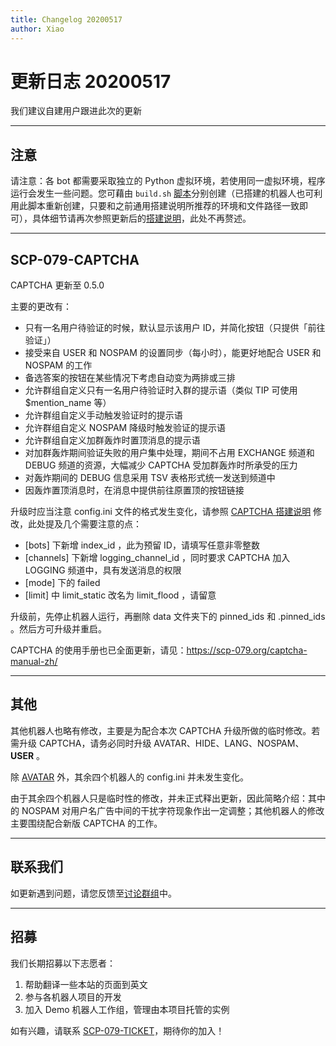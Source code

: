 ```yaml
---
title: Changelog 20200517
author: Xiao
---
```


<link rel="stylesheet" href="/css/chinese.css">

# 更新日志 20200517

我们建议自建用户跟进此次的更新

---

## 注意

请注意：各 bot 都需要采取独立的 Python 虚拟环境，若使用同一虚拟环境，程序运行会发生一些问题。您可藉由 `build.sh` [脚本](https://github.com/scp-079/scripts/)分别创建（已搭建的机器人也可利用此脚本重新创建，只要和之前通用搭建说明所推荐的环境和文件路径一致即可），具体细节请再次参照更新后的[搭建说明](https://scp-079.org/how-zh/)，此处不再赘述。

---

## SCP-079-CAPTCHA

CAPTCHA 更新至 0.5.0

主要的更改有：

- 只有一名用户待验证的时候，默认显示该用户 ID，并简化按钮（只提供「前往验证」）
- 接受来自 USER 和 NOSPAM 的设置同步（每小时），能更好地配合 USER 和 NOSPAM 的工作
- 备选答案的按钮在某些情况下考虑自动变为两排或三排
- 允许群组自定义只有一名用户待验证时入群的提示语（类似 TIP 可使用 $mention_name 等）
- 允许群组自定义手动触发验证时的提示语
- 允许群组自定义 NOSPAM 降级时触发验证的提示语
- 允许群组自定义加群轰炸时置顶消息的提示语
- 对加群轰炸期间验证失败的用户集中处理，期间不占用 EXCHANGE 频道和 DEBUG 频道的资源，大幅减少 CAPTCHA 受加群轰炸时所承受的压力
- 对轰炸期间的 DEBUG 信息采用 TSV 表格形式统一发送到频道中
- 因轰炸置顶消息时，在消息中提供前往原置顶的按钮链接

升级时应当注意 config.ini 文件的格式发生变化，请参照 [CAPTCHA 搭建说明](https://scp-079.org/captcha-zh/) 修改，此处提及几个需要注意的点：

- [bots] 下新增 index_id ，此为预留 ID，请填写任意非零整数
- [channels] 下新增 logging_channel_id ，同时要求 CAPTCHA 加入 LOGGING 频道中，具有发送消息的权限
- [mode] 下的 failed
- [limit] 中 limit_static 改名为 limit_flood ，请留意

升级前，先停止机器人运行，再删除 data 文件夹下的 pinned_ids 和 .pinned_ids 。然后方可升级并重启。

CAPTCHA 的使用手册也已全面更新，请见：<https://scp-079.org/captcha-manual-zh/>

---

## 其他

其他机器人也略有修改，主要是为配合本次 CAPTCHA 升级所做的临时修改。若需升级 CAPTCHA，请务必同时升级 AVATAR、HIDE、LANG、NOSPAM、**USER** 。

除 [AVATAR](https://scp-079.org/avatar-zh/) 外，其余四个机器人的 config.ini 并未发生变化。

由于其余四个机器人只是临时性的修改，并未正式释出更新，因此简略介绍：其中的 NOSPAM 对用户名广告中间的干扰字符现象作出一定调整；其他机器人的修改主要围绕配合新版 CAPTCHA 的工作。

---

## 联系我们

如更新遇到问题，请您反馈至[讨论群组](https://t.me/SCP_079_CHAT)中。

---

## 招募

我们长期招募以下志愿者：

1. 帮助翻译一些本站的页面到英文
2. 参与各机器人项目的开发
3. 加入 Demo 机器人工作组，管理由本项目托管的实例

如有兴趣，请联系 [SCP-079-TICKET](https://t.me/SCP_079_TICKET_BOT)，期待你的加入！
